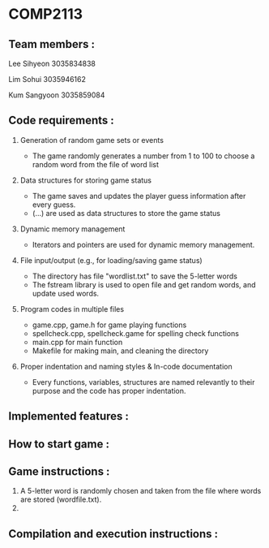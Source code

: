 # COMP2113
## Team members :
Lee Sihyeon 3035834838

Lim Sohui 3035946162

Kum Sangyoon 3035859084

## Code requirements :
1. Generation of random game sets or events
    - The game randomly generates a number from 1 to 100 to choose a random word from the file of word list

2. Data structures for storing game status
    - The game saves and updates the player guess information after every guess.
    - (...) are used as data structures to store the game status
3. Dynamic memory management
    - Iterators and pointers are used for dynamic memory management.
4. File input/output (e.g., for loading/saving game status)
    - The directory has file "wordlist.txt" to save the 5-letter words
    - The fstream library is used to open file and get random words, and update used words.

5. Program codes in multiple files
    - game.cpp, game.h for game playing functions
    - spellcheck.cpp, spellcheck.game for spelling check functions
    - main.cpp for main function
    - Makefile for making main, and cleaning the directory
6. Proper indentation and naming styles & In-code documentation
    - Every functions, variables, structures are named relevantly to their purpose and the code has proper indentation.


## Implemented features :

## How to start game :

## Game instructions :
1. A 5-letter word is randomly chosen and taken from the file where words are stored (wordfile.txt).
2. 


## Compilation and execution instructions :
